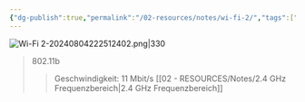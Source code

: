 ```yaml
---
{"dg-publish":true,"permalink":"/02-resources/notes/wi-fi-2/","tags":["netzwerk/wifi"],"noteIcon":"","updated":"2025-07-12T13:31:41.324+02:00"}
---
```


![Wi-Fi 2-20240804222512402.png|330](/img/user/02%20-%20RESOURCES/Files/IMG/Wi-Fi%202-20240804222512402.png)
>802.11b
>>Geschwindigkeit: 11 Mbit/s
>>[[02 - RESOURCES/Notes/2.4 GHz Frequenzbereich\|2.4 GHz Frequenzbereich]]